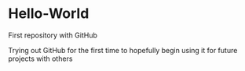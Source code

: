 # Hello-World
First repository with GitHub

Trying out GitHub for the first time to hopefully begin using it for future projects with others
